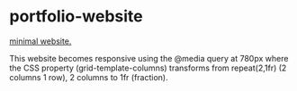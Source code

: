 # portfolio-website

[minimal website.](https://adnjoo.github.io/portfolio-website/)

This website becomes responsive using the @media query at 780px where the CSS property (grid-template-columns) transforms from repeat(2,1fr) (2 columns 1 row), 2 columns to 1fr (fraction).
